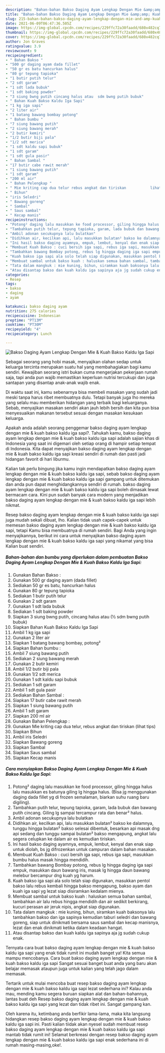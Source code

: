 ```yaml
---
description: "Bahan-bahan Bakso Daging Ayam Lengkap Dengan Mie &amp;amp; Kuah Bakso Kaldu Iga Sapi yang enak dan Mudah Dibuat"
title: "Bahan-bahan Bakso Daging Ayam Lengkap Dengan Mie &amp;amp; Kuah Bakso Kaldu Iga Sapi yang enak dan Mudah Dibuat"
slug: 215-bahan-bahan-bakso-daging-ayam-lengkap-dengan-mie-and-amp-kuah-bakso-kaldu-iga-sapi-yang-enak-dan-mudah-dibuat
date: 2021-06-09T06:47:36.505Z
image: https://img-global.cpcdn.com/recipes/229ffc72a30faadd/680x482cq70/bakso-daging-ayam-lengkap-dengan-mie-kuah-bakso-kaldu-iga-sapi-foto-resep-utama.jpg
thumbnail: https://img-global.cpcdn.com/recipes/229ffc72a30faadd/680x482cq70/bakso-daging-ayam-lengkap-dengan-mie-kuah-bakso-kaldu-iga-sapi-foto-resep-utama.jpg
cover: https://img-global.cpcdn.com/recipes/229ffc72a30faadd/680x482cq70/bakso-daging-ayam-lengkap-dengan-mie-kuah-bakso-kaldu-iga-sapi-foto-resep-utama.jpg
author: Jon Graves
ratingvalue: 3.9
reviewcount: 9
recipeingredient:
- " Bahan Bakso "
- "500 gr daging ayam dada fillet"
- "50 gr es batu hancurkan halus"
- "80 gr tepung tapioka"
- "1 butir putih telur"
- "2 sdt garam"
- "1 sdt lada bubuk"
- "1 sdt baking powder"
- "3 siung bwng putih cincang halus atau  sdm bwng putih bubuk"
- " Bahan Kuah Bakso Kaldu Iga Sapi"
- "1 kg iga sapi"
- "2 liter air"
- "1 batang bawang bombay potong"
- " Bahan bumbu "
- "7 siung bawang putih"
- "2 siung bawang merah"
- "2 butir kemiri"
- "1/2 butir biji pala"
- "1/2 sdt merica"
- "1 sdt kaldu sapi bubuk"
- "1 sdt garam"
- "1 sdt gula pasir"
- " Bahan Sambal "
- "17 butir cabe rawit merah"
- "1 siung bawang putih"
- "1 sdt garam"
- "200 ml air"
- " Bahan Pelengkap "
- " Mie kriting cap dua telur rebus angkat dan tiriskan           lihat tips"
- " Bihun"
- "iris Seledri"
- " Bawang goreng"
- " Sambal"
- " Saus sambal"
- " Kecap manis"
recipeinstructions:
- "Potong² daging lalu masukkan ke food processor, giling hingga halus lalu masukkan es batunya giling lg hingga halus. (Bisa jg menggunakan daging dada fillet yg di frozen semalaman, biarkan suhu ruang baru digiling)."
- "Tambahkan putih telur, tepung tapioka, garam, lada bubuk dan bawang putih cincang. Giling lg sampai tercampur rata dan benar² halus."
- "Ambil adonan secukupnya lalu bulatkan"
- "Didihkan air, kecilkan api, lalu masukkan bulatan² bakso ke dalamnya, tunggu hingga bulatan² bakso selesai dibentuk, besarkan api masak dng api sedang dan tunggu sampai bulatan² bakso mengapung, angkat lalu segera celupkan ke dalam air es kemudian tiriskan."
- "Ini hasil bakso daging ayamnya, empuk, lembut, kenyal dan enak siap untuk diolah, bs jg difrozenkan untuk campuran dalam bahan masakan."
- "Membuat Kuah Bakso : cuci bersih iga sapi, rebus iga sapi, masukkan bumbu halus masak hingga mendidih."
- "Tambahkan bawang Bombay potong, rebus lg hingga daging iga sapi empuk, masukkan daun bawang iris, masak lg hingga daun bawang melebur bercampur dng kuah yg harum."
- "Kuah bakso iga sapi ala solo telah siap digunakan, masukkan pentol bakso lalu rebus kembali hingga bakso mengapung, bakso ayam dan kuah iga sapi yg lezat siap disiramkan kedalam mienya."
- "Membuat sambal untuk bakso kuah : haluskan semua bahan sambal, tambahkan air lalu rebus hingga mendidih dan air sedikit berkirang, kucuri perasan air jeruk nipis, angkat siap digunakan."
- "Tata dalam mangkuk : mie kuning, bihun, siramkan kuah baksonya lalu tambahkan bakso dan iga sapinya kemudian taburi seledri dan bawang goreng, siap untuk dinikmati bersama saus sambal dan kecap manisnya, lezat dan enak dinikmati ketika dalam keadaan hangat."
- "Atau disantap bakso dan kuah kaldu iga sapinya aja jg sudah cukup enak."
categories:
- Resep
tags:
- bakso
- daging
- ayam

katakunci: bakso daging ayam 
nutrition: 275 calories
recipecuisine: Indonesian
preptime: "PT13M"
cooktime: "PT30M"
recipeyield: "4"
recipecategory: Lunch

---
```



![Bakso Daging Ayam Lengkap Dengan Mie &amp; Kuah Bakso Kaldu Iga Sapi](https://img-global.cpcdn.com/recipes/229ffc72a30faadd/680x482cq70/bakso-daging-ayam-lengkap-dengan-mie-kuah-bakso-kaldu-iga-sapi-foto-resep-utama.jpg)

Sebagai seorang yang hobi masak, menyajikan olahan sedap untuk keluarga tercinta merupakan suatu hal yang membahagiakan bagi kamu sendiri. Kewajiban seorang istri bukan cuma mengerjakan pekerjaan rumah saja, tapi anda pun wajib memastikan keperluan nutrisi tercukupi dan juga santapan yang disantap anak-anak wajib enak.

Di waktu  saat ini, kamu sebenarnya bisa membeli masakan yang sudah jadi meski tanpa harus ribet membuatnya dulu. Tetapi banyak juga lho mereka yang selalu mau memberikan hidangan yang terbaik bagi keluarganya. Sebab, menyajikan masakan sendiri akan jauh lebih bersih dan kita pun bisa menyesuaikan makanan tersebut sesuai dengan masakan kesukaan keluarga. 



Apakah anda adalah seorang penggemar bakso daging ayam lengkap dengan mie &amp; kuah bakso kaldu iga sapi?. Tahukah kamu, bakso daging ayam lengkap dengan mie &amp; kuah bakso kaldu iga sapi adalah sajian khas di Indonesia yang saat ini digemari oleh setiap orang di hampir setiap tempat di Indonesia. Kita dapat menyajikan bakso daging ayam lengkap dengan mie &amp; kuah bakso kaldu iga sapi kreasi sendiri di rumah dan pasti jadi hidangan favorit di hari liburmu.

Kalian tak perlu bingung jika kamu ingin mendapatkan bakso daging ayam lengkap dengan mie &amp; kuah bakso kaldu iga sapi, sebab bakso daging ayam lengkap dengan mie &amp; kuah bakso kaldu iga sapi gampang untuk ditemukan dan anda pun dapat menghidangkannya sendiri di rumah. bakso daging ayam lengkap dengan mie &amp; kuah bakso kaldu iga sapi boleh dimasak lewat bermacam cara. Kini pun sudah banyak cara modern yang menjadikan bakso daging ayam lengkap dengan mie &amp; kuah bakso kaldu iga sapi lebih nikmat.

Resep bakso daging ayam lengkap dengan mie &amp; kuah bakso kaldu iga sapi juga mudah sekali dibuat, lho. Kalian tidak usah capek-capek untuk memesan bakso daging ayam lengkap dengan mie &amp; kuah bakso kaldu iga sapi, tetapi Kamu bisa membuatnya di rumah sendiri. Bagi Anda yang ingin menyajikannya, berikut ini cara untuk menyajikan bakso daging ayam lengkap dengan mie &amp; kuah bakso kaldu iga sapi yang nikamat yang bisa Kalian buat sendiri.

<!--inarticleads1-->

##### Bahan-bahan dan bumbu yang diperlukan dalam pembuatan Bakso Daging Ayam Lengkap Dengan Mie &amp; Kuah Bakso Kaldu Iga Sapi:

1. Gunakan  Bahan Bakso :
1. Gunakan 500 gr daging ayam (dada fillet)
1. Sediakan 50 gr es batu, hancurkan halus
1. Gunakan 80 gr tepung tapioka
1. Sediakan 1 butir putih telur
1. Gunakan 2 sdt garam
1. Gunakan 1 sdt lada bubuk
1. Sediakan 1 sdt baking powder
1. Siapkan 3 siung bwng putih, cincang halus atau (½ sdm bwng putih bubuk)
1. Siapkan  Bahan Kuah Bakso Kaldu Iga Sapi
1. Ambil 1 kg iga sapi
1. Gunakan 2 liter air
1. Siapkan 1 batang bawang bombay, potong²
1. Siapkan  Bahan bumbu :
1. Ambil 7 siung bawang putih
1. Sediakan 2 siung bawang merah
1. Gunakan 2 butir kemiri
1. Ambil 1/2 butir biji pala
1. Gunakan 1/2 sdt merica
1. Gunakan 1 sdt kaldu sapi bubuk
1. Sediakan 1 sdt garam
1. Ambil 1 sdt gula pasir
1. Sediakan  Bahan Sambal :
1. Siapkan 17 butir cabe rawit merah
1. Siapkan 1 siung bawang putih
1. Ambil 1 sdt garam
1. Siapkan 200 ml air
1. Gunakan  Bahan Pelengkap :
1. Gunakan  Mie kriting cap dua telur, rebus angkat dan tiriskan           (lihat tips)
1. Siapkan  Bihun
1. Ambil iris Seledri
1. Siapkan  Bawang goreng
1. Siapkan  Sambal
1. Siapkan  Saus sambal
1. Siapkan  Kecap manis




<!--inarticleads2-->

##### Cara menyiapkan Bakso Daging Ayam Lengkap Dengan Mie &amp; Kuah Bakso Kaldu Iga Sapi:

1. Potong² daging lalu masukkan ke food processor, giling hingga halus lalu masukkan es batunya giling lg hingga halus. (Bisa jg menggunakan daging dada fillet yg di frozen semalaman, biarkan suhu ruang baru digiling).
1. Tambahkan putih telur, tepung tapioka, garam, lada bubuk dan bawang putih cincang. Giling lg sampai tercampur rata dan benar² halus.
1. Ambil adonan secukupnya lalu bulatkan
1. Didihkan air, kecilkan api, lalu masukkan bulatan² bakso ke dalamnya, tunggu hingga bulatan² bakso selesai dibentuk, besarkan api masak dng api sedang dan tunggu sampai bulatan² bakso mengapung, angkat lalu segera celupkan ke dalam air es kemudian tiriskan.
1. Ini hasil bakso daging ayamnya, empuk, lembut, kenyal dan enak siap untuk diolah, bs jg difrozenkan untuk campuran dalam bahan masakan.
1. Membuat Kuah Bakso : cuci bersih iga sapi, rebus iga sapi, masukkan bumbu halus masak hingga mendidih.
1. Tambahkan bawang Bombay potong, rebus lg hingga daging iga sapi empuk, masukkan daun bawang iris, masak lg hingga daun bawang melebur bercampur dng kuah yg harum.
1. Kuah bakso iga sapi ala solo telah siap digunakan, masukkan pentol bakso lalu rebus kembali hingga bakso mengapung, bakso ayam dan kuah iga sapi yg lezat siap disiramkan kedalam mienya.
1. Membuat sambal untuk bakso kuah : haluskan semua bahan sambal, tambahkan air lalu rebus hingga mendidih dan air sedikit berkirang, kucuri perasan air jeruk nipis, angkat siap digunakan.
1. Tata dalam mangkuk : mie kuning, bihun, siramkan kuah baksonya lalu tambahkan bakso dan iga sapinya kemudian taburi seledri dan bawang goreng, siap untuk dinikmati bersama saus sambal dan kecap manisnya, lezat dan enak dinikmati ketika dalam keadaan hangat.
1. Atau disantap bakso dan kuah kaldu iga sapinya aja jg sudah cukup enak.




Ternyata cara buat bakso daging ayam lengkap dengan mie &amp; kuah bakso kaldu iga sapi yang enak tidak rumit ini mudah banget ya! Kita semua mampu mencobanya. Cara buat bakso daging ayam lengkap dengan mie &amp; kuah bakso kaldu iga sapi Sangat sesuai banget buat anda yang baru akan belajar memasak ataupun juga untuk kalian yang telah jago dalam memasak.

Tertarik untuk mulai mencoba buat resep bakso daging ayam lengkap dengan mie &amp; kuah bakso kaldu iga sapi lezat sederhana ini? Kalau anda mau, mending kamu segera buruan siapkan alat dan bahan-bahannya, lantas buat deh Resep bakso daging ayam lengkap dengan mie &amp; kuah bakso kaldu iga sapi yang lezat dan tidak ribet ini. Sangat gampang kan. 

Oleh karena itu, ketimbang anda berfikir lama-lama, maka kita langsung hidangkan resep bakso daging ayam lengkap dengan mie &amp; kuah bakso kaldu iga sapi ini. Pasti kalian tiidak akan nyesel sudah membuat resep bakso daging ayam lengkap dengan mie &amp; kuah bakso kaldu iga sapi mantab tidak rumit ini! Selamat berkreasi dengan resep bakso daging ayam lengkap dengan mie &amp; kuah bakso kaldu iga sapi enak sederhana ini di rumah masing-masing,oke!.

